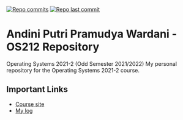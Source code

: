 [![Repo commits](https://badgen.net/github/commits/adnptrpw/os212)](https://github.com/adnptrpw/os212/commits/master)
[![Repo last commit](https://img.shields.io/github/last-commit/adnptrpw/os212)](https://github.com/adnptrpw/os212/commits/master)

# Andini Putri Pramudya Wardani - OS212 Repository
Operating Systems 2021-2 (Odd Semester 2021/2022)
My personal repository for the Operating Systems 2021-2 course.

## Important Links
* [Course site](https://os.vlsm.org/)
* [My log](https://adnptrpw.github.io/os212/TXT/mylog.txt)


